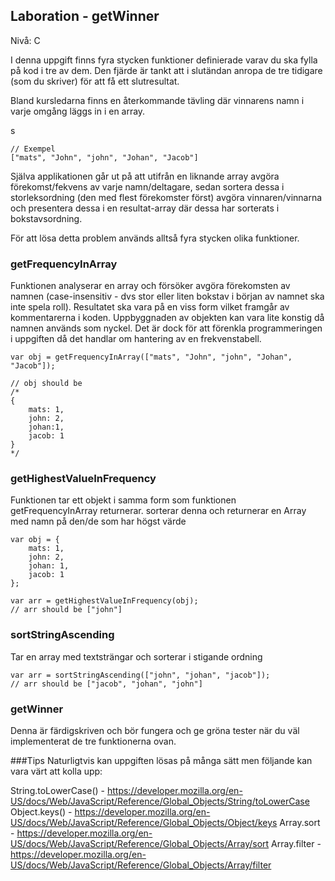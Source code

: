 ## Laboration - getWinner
Nivå: C

I denna uppgift finns fyra stycken funktioner definierade varav du ska fylla på kod i tre av dem. Den fjärde
är tankt att i slutändan anropa de tre tidigare (som du skriver) för att få ett slutresultat.

Bland kursledarna finns en återkommande tävling där vinnarens namn i varje omgång läggs in i en array.

s
```
// Exempel
["mats", "John", "john", "Johan", "Jacob"]
```

Själva applikationen går ut på att utifrån en liknande array avgöra förekomst/fekvens av varje namn/deltagare,
sedan sortera dessa i storleksordning (den med flest förekomster först) avgöra vinnaren/vinnarna och presentera dessa
i en resultat-array där dessa har sorterats i bokstavsordning.

För att lösa detta problem används alltså fyra stycken olika funktioner.

### getFrequencyInArray
Funktionen analyserar en array och försöker avgöra förekomsten av namnen (case-insensitiv - dvs stor eller liten
bokstav i början av namnet ska inte spela roll). Resultatet ska vara på en viss form vilket framgår av kommentarerna
i koden. Uppbyggnaden av objekten kan vara lite konstig då namnen används som nyckel. Det är dock för att förenkla
programmeringen i uppgiften då det handlar om hantering av en frekvenstabell.


```
var obj = getFrequencyInArray(["mats", "John", "john", "Johan", "Jacob"]);

// obj should be
/*
{
    mats: 1,
    john: 2,
    johan:1,
    jacob: 1
}
*/
```

### getHighestValueInFrequency
Funktionen tar ett objekt i samma form som funktionen getFrequencyInArray returnerar. sorterar denna och
returnerar en Array med namn på den/de som har högst värde


```
var obj = {
    mats: 1,
    john: 2,
    johan: 1,
    jacob: 1
};

var arr = getHighestValueInFrequency(obj);
// arr should be ["john"]
```

### sortStringAscending
Tar en array med textsträngar och sorterar i stigande ordning

```
var arr = sortStringAscending(["john", "johan", "jacob"]);
// arr should be ["jacob", "johan", "john"]
```

### getWinner
Denna är färdigskriven och bör fungera och ge gröna tester när du väl implementerat
de tre funktionerna ovan.


###Tips
Naturligtvis kan uppgiften lösas på många sätt men följande kan vara värt att kolla upp:

String.toLowerCase() - https://developer.mozilla.org/en-US/docs/Web/JavaScript/Reference/Global_Objects/String/toLowerCase
Object.keys() - https://developer.mozilla.org/en-US/docs/Web/JavaScript/Reference/Global_Objects/Object/keys
Array.sort - https://developer.mozilla.org/en-US/docs/Web/JavaScript/Reference/Global_Objects/Array/sort
Array.filter - https://developer.mozilla.org/en-US/docs/Web/JavaScript/Reference/Global_Objects/Array/filter

